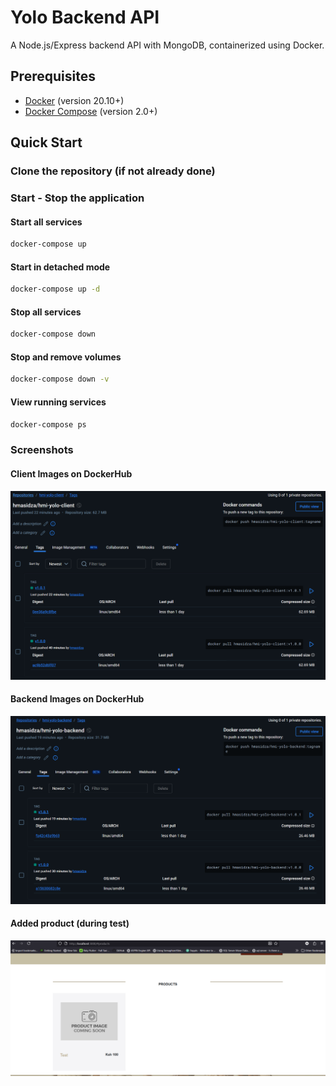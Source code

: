 # Yolo Backend API

A Node.js/Express backend API with MongoDB, containerized using Docker.

## Prerequisites

- [Docker](https://docs.docker.com/get-docker/) (version 20.10+)
- [Docker Compose](https://docs.docker.com/compose/install/) (version 2.0+)

## Quick Start

### Clone the repository (if not already done)

### Start - Stop the application

#### Start all services

```bash
docker-compose up
```

#### Start in detached mode

```bash
docker-compose up -d
```

#### Stop all services

```bash
docker-compose down
```

#### Stop and remove volumes

```bash
docker-compose down -v
```

#### View running services

```bash
docker-compose ps
```

### Screenshots

#### Client Images on DockerHub
![Alt text](hmi-yolo-client-image.png)

#### Backend Images on DockerHub
![Alt text](hmi-yolo-backend-image.png)

#### Added product (during test)
![Alt text](added-product.png)
